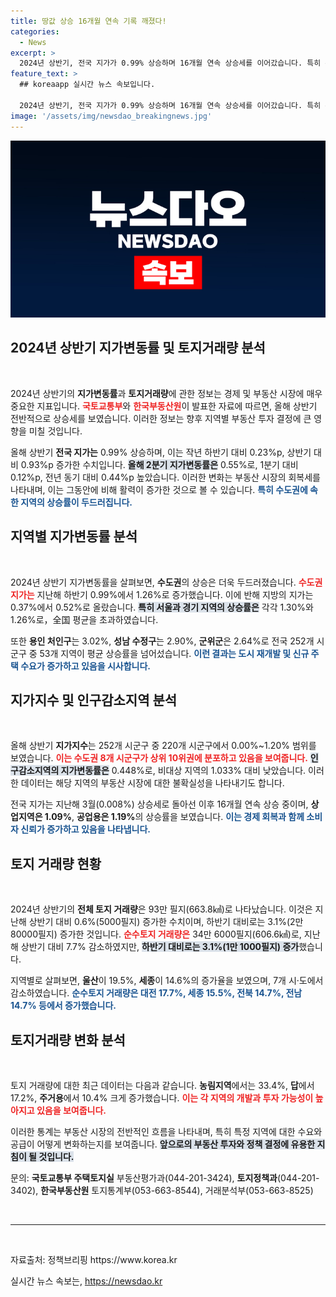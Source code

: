 ```yaml
---
title: 땅값 상승 16개월 연속 기록 깨졌다!
categories:
  - News
excerpt: >
  2024년 상반기, 전국 지가가 0.99% 상승하며 16개월 연속 상승세를 이어갔습니다. 특히 수도권에서의 상승폭이 두드러진 가운데, 토지 거래량도 증가세를 보였습니다! 자세한 내용을 확인하고 부동산 시장의 변화를 놓치지 마세요!
feature_text: >
  ## koreaapp 실시간 뉴스 속보입니다.

  2024년 상반기, 전국 지가가 0.99% 상승하며 16개월 연속 상승세를 이어갔습니다. 특히 수도권에서의 상승폭이 두드러진 가운데, 토지 거래량도 증가세를 보였습니다! 자세한 내용을 확인하고 부동산 시장의 변화를 놓치지 마세요!
image: '/assets/img/newsdao_breakingnews.jpg'
---
```


<p><img src="/assets/img/newsdao_breakingnews.jpg" alt="koreaapp 속보" /></p>

<h2 data-ke-size="size26">2024년 상반기 지가변동률 및 토지거래량 분석</h2>

<p data-ke-size="size16">&nbsp;</p>

<p data-ke-size="size16">2024년 상반기의 <b>지가변동률</b>과 <b>토지거래량</b>에 관한 정보는 경제 및 부동산 시장에 매우 중요한 지표입니다. <b><span style="color: #ee2323;">국토교통부</span></b>와 <b><span style="color: #ee2323;">한국부동산원</span></b>이 발표한 자료에 따르면, 올해 상반기 전반적으로 상승세를 보였습니다. 이러한 정보는 향후 지역별 부동산 투자 결정에 큰 영향을 미칠 것입니다.</p>

<p data-ke-size="size16">올해 상반기 <b>전국 지가는</b> 0.99% 상승하며, 이는 작년 하반기 대비 0.23%p, 상반기 대비 0.93%p 증가한 수치입니다. <b><span style="background-color: #21538527;">올해 2분기 지가변동률은</span></b> 0.55%로, 1분기 대비 0.12%p, 전년 동기 대비 0.44%p 높았습니다. 이러한 변화는 부동산 시장의 회복세를 나타내며, 이는 그동안에 비해 활력이 증가한 것으로 볼 수 있습니다. <b><span style="color: #1a5490;">특히 수도권에 속한 지역의 상승률이 두드러집니다.</span></b></p>

<h2 data-ke-size="size26">지역별 지가변동률 분석</h2>

<p data-ke-size="size16">&nbsp;</p>

<p data-ke-size="size16">2024년 상반기 지가변동률을 살펴보면, <b>수도권</b>의 상승은 더욱 두드러졌습니다. <b><span style="color: #ee2323;">수도권 지가는</span></b> 지난해 하반기 0.99%에서 1.26%로 증가했습니다. 이에 반해 지방의 지가는 0.37%에서 0.52%로 올랐습니다. <b><span style="background-color: #21538527;">특히 서울과 경기 지역의 상승률은</span></b> 각각 1.30%와 1.26%로，全国 평균을 초과하였습니다.</p>

<p data-ke-size="size16">또한 <b>용인 처인구</b>는 3.02%, <b>성남 수정구</b>는 2.90%, <b>군위군</b>은 2.64%로 전국 252개 시군구 중 53개 지역이 평균 상승률을 넘어섰습니다. <b><span style="color: #1a5490;">이런 결과는 도시 재개발 및 신규 주택 수요가 증가하고 있음을 시사합니다.</span></b></p>

<h2 data-ke-size="size26">지가지수 및 인구감소지역 분석</h2>

<p data-ke-size="size16">&nbsp;</p>

<p data-ke-size="size16">올해 상반기 <b>지가지수</b>는 252개 시군구 중 220개 시군구에서 0.00%~1.20% 범위를 보였습니다. <b><span style="color: #ee2323;">이는 수도권 8개 시군구가 상위 10위권에 분포하고 있음을 보여줍니다.</span></b> <b><span style="background-color: #21538527;">인구감소지역의 지가변동률은</span></b> 0.448%로, 비대상 지역의 1.033% 대비 낮았습니다. 이러한 데이터는 해당 지역의 부동산 시장에 대한 불확실성을 나타내기도 합니다.</p>

<p data-ke-size="size16">전국 지가는 지난해 3월(0.008%) 상승세로 돌아선 이후 16개월 연속 상승 중이며, <b>상업지역은 1.09%</b>, <b>공업용은 1.19%</b>의 상승률을 보였습니다. <b><span style="color: #1a5490;">이는 경제 회복과 함께 소비자 신뢰가 증가하고 있음을 나타냅니다.</span></b></p>

<h2 data-ke-size="size26">토지 거래량 현황</h2>

<p data-ke-size="size16">&nbsp;</p>

<p data-ke-size="size16">2024년 상반기의 <b>전체 토지 거래량</b>은 93만 필지(663.8㎢)로 나타났습니다. 이것은 지난해 상반기 대비 0.6%(5000필지) 증가한 수치이며, 하반기 대비로는 3.1%(2만 80000필지) 증가한 것입니다. <b><span style="color: #ee2323;">순수토지 거래량은</span></b> 34만 6000필지(606.6㎢)로, 지난해 상반기 대비 7.7% 감소하였지만, <b><span style="background-color: #21538527;">하반기 대비로는 3.1%(1만 1000필지) 증가</span></b>했습니다.</p>

<p data-ke-size="size16">지역별로 살펴보면, <b>울산</b>이 19.5%, <b>세종</b>이 14.6%의 증가율을 보였으며, 7개 시·도에서 감소하였습니다. <b><span style="color: #1a5490;">순수토지 거래량은 대전 17.7%, 세종 15.5%, 전북 14.7%, 전남 14.7% 등에서 증가했습니다.</span></b></p>

<h2 data-ke-size="size26">토지거래량 변화 분석</h2>

<p data-ke-size="size16">&nbsp;</p>

<p data-ke-size="size16">토지 거래량에 대한 최근 데이터는 다음과 같습니다. <b>농림지역</b>에서는 33.4%, <b>답</b>에서 17.2%, <b>주거용</b>에서 10.4% 크게 증가했습니다. <b><span style="color: #ee2323;">이는 각 지역의 개발과 투자 가능성이 높아지고 있음을 보여줍니다.</span></b></p>

<p data-ke-size="size16">이러한 통계는 부동산 시장의 전반적인 흐름을 나타내며, 특히 특정 지역에 대한 수요와 공급이 어떻게 변화하는지를 보여줍니다. <b><span style="background-color: #21538527;">앞으로의 부동산 투자와 정책 결정에 유용한 지침이 될 것입니다.</span></b></p>

<p data-ke-size="size16">문의: <b>국토교통부 주택토지실</b> 부동산평가과(044-201-3424), <b>토지정책과</b>(044-201-3402), <b>한국부동산원</b> 토지통계부(053-663-8544), 거래분석부(053-663-8525)</p>

<p data-ke-size="size16">&nbsp;</p>

<hr />

<p data-ke-size="size16">&nbsp;</p>

<p data-ke-size="size16">자료출처: 정책브리핑 https://www.korea.kr</p>
실시간 뉴스 속보는, <a href="https://newsdao.kr" rel="dofollow">https://newsdao.kr</a>


